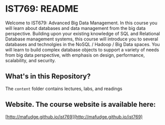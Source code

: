 # IST769: README

Welcome to IST679: Advanced Big Data Management. In this course you will learn about databases and data management from the big data perspective. Building upon your existing knowledge of SQL and Relational Database management systems, this course will introduce you to several databases and technolgies in the NoSQL / Hadoop / Big Data spaces. You will learn to build complex database objects to support a variety of needs from big data perspective, with emphasis on design, performance, scalability, and security. 

## What's in this Repository?

The `content` folder contains lectures, labs, and readings

## Website. The course website is available here:

[http://mafudge.github.io/ist769](http://mafudge.github.io/ist769)

